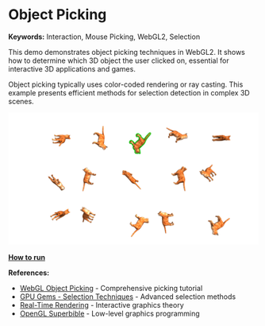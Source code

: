 # Object Picking

**Keywords:** Interaction, Mouse Picking, WebGL2, Selection

This demo demonstrates object picking techniques in WebGL2. It shows how to determine which 3D object the user clicked on, essential for interactive 3D applications and games.

Object picking typically uses color-coded rendering or ray casting. This example presents efficient methods for selection detection in complex 3D scenes.

![image](./showcase.png)

**[How to run](../how_to_run.md)**

**References:**

* [WebGL Object Picking] - Comprehensive picking tutorial
* [GPU Gems - Selection Techniques] - Advanced selection methods
* [Real-Time Rendering] - Interactive graphics theory
* [OpenGL Superbible] - Low-level graphics programming

[WebGL Object Picking]: https://webglfundamentals.org/webgl/lessons/webgl-picking.html
[GPU Gems - Selection Techniques]: https://developer.nvidia.com/gpugems/gpugems2/part-iii-high-quality-rendering/chapter-22-hardware-occlusion-queries-made-useful
[Real-Time Rendering]: http://www.realtimerendering.com/
[OpenGL Superbible]: https://www.openglsuperbible.com/
